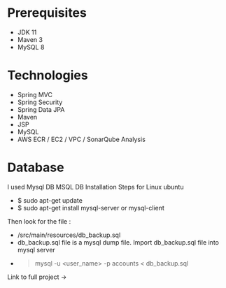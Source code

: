 # Prerequisites
- JDK 11
- Maven 3
- MySQL 8 

# Technologies 
- Spring MVC
- Spring Security
- Spring Data JPA
- Maven
- JSP
- MySQL
- AWS ECR / EC2 / VPC / SonarQube Analysis   
# Database
I used Mysql DB 
MSQL DB Installation Steps for Linux ubuntu
- $ sudo apt-get update
- $ sudo apt-get install mysql-server or mysql-client 

Then look for the file :
- /src/main/resources/db_backup.sql
- db_backup.sql file is a mysql dump file. Import db_backup.sql file into mysql server
- > mysql -u <user_name> -p accounts < db_backup.sql

Link to full project -> 
